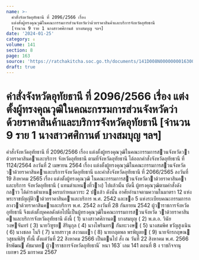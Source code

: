 ```yaml
---
name: >-
  คำสั่งจังหวัดอุทัยธานี ที่ 2096/2566 เรื่อง
  แต่งตั้งผู้ทรงคุณวุฒิในคณะกรรมการส่วนจังหวัดว่าด้วยราคาสินค้าและบริการจังหวัดอุทัยธานี
  [จำนวน 9 ราย 1 นางสาวศศิกานต์ บางสมบุญ ฯลฯ]
date: '2024-01-25'
category: ง
volume: 141
section: 8
page: 163
source: 'https://ratchakitcha.soc.go.th/documents/141D008N0000000016300.pdf'
draft: true
---
```


# คำสั่งจังหวัดอุทัยธานี ที่ 2096/2566 เรื่อง แต่งตั้งผู้ทรงคุณวุฒิในคณะกรรมการส่วนจังหวัดว่าด้วยราคาสินค้าและบริการจังหวัดอุทัยธานี [จำนวน 9 ราย 1 นางสาวศศิกานต์ บางสมบุญ ฯลฯ]

คําสั่งจังหวัดอุทัยธานี ที่ 2096/2566 เรื่อง แต่งตั้งผู้ทรงคุณวุฒิในคณะกรรมการสวนจังหวัดวาด้วยราคาสินคาและบริการ จังหวัดอุทัยธานี ตามที่จังหวัดอุทัยธานี ได้ออกคําสั่งจังหวัดอุทัยธานี ที่ 1124/2564 ลงวันที่ 2 เมษายน 2564 เรื่อง แต่งตั้งผู้ทรงคุณวุฒิในคณะกรรมการสวนจังหวัดวาด้วยราคาสินคาและบริการจังหวัดอุทัยธานี และคําสั่งจังหวัดอุทัยธานี ที่ 2066/2565 ลงวันที่ 19 สิงหาคม 2565 เรื่อง แต่งตั้งผู้ทรงคุณวุฒิ ในคณะกรรมการสวนจังหวัดวาด้วยราคาสินคาและบริการ จังหวัดอุทัยธานี ( แทนตําแหนงที่วาง) ไปแล้วนั้น บัดนี้ ผู้ทรงคุณวุฒิตามคําสั่งดังกลาว ได้ดํารงตําแหนงครบกําหนดวาระ 2 ปแล้ว ดังนั้น อาศัยอํานาจตามความในมาตรา 12 แห่งพระราชบัญญัติวาด้วยราคาสินคาและบริการ พ.ศ. 2542 และขอ 5 แห่งระเบียบคณะกรรมการกลางวาด้วยราคาสินคาและบริการ พ.ศ. 2542 ลงวันที่ 28 กันยายน 2542 ผู้วาราชการจังหวัดอุทัยธานี จึงแต่งตั้งบุคคลดังต่อไปนี้เป็นผู้ทรงคุณวุฒิในคณะกรรมการสวนจังหวัด วาด้วยราคาสินคาและบริการจังหวัดอุทัยธานี ดังนี้ ( 1) นางสาวศศิกานต บางสมบุญ ( 2) พ.ต.อ. วินัย วงษจันทร์ ( 3) นายวิฑูรย สิรินุกุล ( 4) นางไพรินทร กันทะวงษ ( 5) นางสมพิศ ขวัญสูงเนิน ( 6) นางชลอ โนรี ( 7) นายสราวุธ สงวนเผา ( 8) นายกฤตพล พรพิบูลย ( 9) นายจักรกฤษณ วสุธนพิสิฐ ทั้งนี้ ตั้งแต่วันที่ 22 สิงหาคม 2566 เป็นตนไป สั่ง ณ วันที่ 22 สิงหาคม พ.ศ. 2566 ธีรพัฒน คัชมาตย ผู้วาราชการจังหวัดอุทัยธานี ้ หนา 163 ่ เลม 141 ตอนที่ 8 ง ราชกิจจานุเบกษา 25 มกราคม 2567
